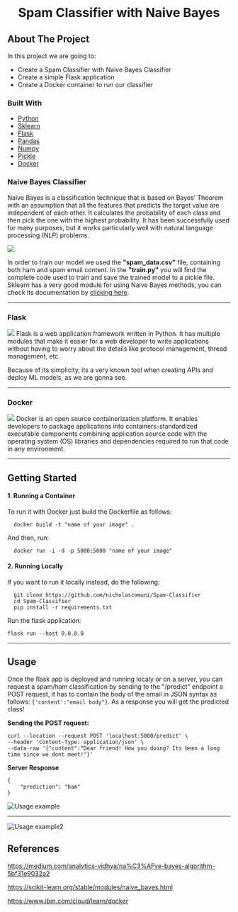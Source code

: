 <br/>
<div align="center">
  <h1 align="center">Spam Classifier with Naive Bayes</h1>
</div>


<!-- ABOUT THE PROJECT -->
## About The Project

In this project we are going to:
* Create a Spam Classifier with Naive Bayes Classifier
* Create a simple Flask application
* Create a Docker container to run our classifier


### Built With

* [Python](https://www.python.org/)
* [Sklearn](https://scikit-learn.org/)
* [Flask](https://flask.palletsprojects.com/en/2.1.x/)
* [Pandas](https://pandas.pydata.org/)
* [Numpy](https://numpy.org/)
* [Pickle](https://docs.python.org/3/library/pickle.html)
* [Docker](https://nextjs.org/)



### Naive Bayes Classifier
Naive Bayes is a classification technique that is based on Bayes’ Theorem with an assumption that all the features that predicts the target value are independent of each other. It calculates the probability of each class and then pick the one with the highest probability. It has been successfully used for many purposes, but it works particularly well with natural language processing (NLP) problems.

<img src="https://miro.medium.com/max/1200/1*aFhOj7TdBIZir4keHMgHOw.png"> 

In order to train our model we used the <b>"spam_data.csv"</b> file, containing both ham and spam email content. In the <b>"train.py"</b> you will find the complete code used to train and save the trained model to a pickle file. Sklearn has a very good module for using Naive Bayes methods, you can check its documentation by <a href = "https://scikit-learn.org/stable/modules/naive_bayes.html">clicking here</a>.
<hr>

### Flask
<img src= "https://upload.wikimedia.org/wikipedia/commons/thumb/3/3c/Flask_logo.svg/250px-Flask_logo.svg.png">
Flask is a web application framework written in Python. It has multiple modules that make it easier for a web developer to write applications without having to worry about the details like protocol management, thread management, etc.

Because of its simplicity, its a very known tool when creating APIs and deploy ML models, as we are gonna see.
<hr>

### Docker
<img src="https://d1.awsstatic.com/acs/characters/Logos/Docker-Logo_Horizontel_279x131.b8a5c41e56b77706656d61080f6a0217a3ba356d.png">
Docker is an open source containerization platform. It enables developers to package applications into containers-standardized executable components combining application source code with the operating system (OS) libraries and dependencies required to run that code in any environment.
<hr>

## Getting Started
#### 1. Running a Container
To run it with Docker just build the Dockerfile as follows:
```
  docker build -t "name of your image" .
  ```
And then, run:
```
  docker run -i -d -p 5000:5000 "name of your image"
  ```
  
#### 2. Running Locally
If you want to run it locally instead, do the following:
```
  git clone https://github.com/nicholascomuni/Spam-Classifier
  cd Spam-Classifier
  pip install -r requirements.txt
  ```
  
Run the flask application:
  ```
  flask run --host 0.0.0.0
  ```
<hr>

## Usage
Once the flask app is deployed and running localy or on a server, you can request a spam/ham classification by sending to the "/predict" endpoint a POST request, it has to contain the body of the email in JSON syntax as follows:
```{'content':"email body"}```. As a response you will get the predicted class!

<b>Sending the POST request:</b>
```
curl --location --request POST 'localhost:5000/predict' \
--header 'Content-Type: application/json' \
--data-raw '{"content":"Dear friend! How you doing? Its been a long time since we dont meet!"}'
```
<b>Server Response</b>
```
{
    "prediction": "ham"
}
```
![Usage example](spamham.png)

<hr>

![Usage example2](spamham2.png)


## References

https://medium.com/analytics-vidhya/na%C3%AFve-bayes-algorithm-5bf31e9032a2

https://scikit-learn.org/stable/modules/naive_bayes.html

https://www.ibm.com/cloud/learn/docker

